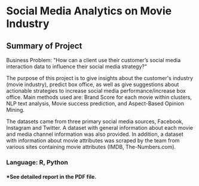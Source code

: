 # Social Media Analytics on Movie Industry

## Summary of Project
Business Problem: "How can a client use their customer’s social media interaction data to influence their social media strategy?"

The purpose of this project is to give insights about the customer's industry (movie industry), predict box office, as well as give suggestions about actionable strategies to increase social media performance/increase box office. Main methods used are: Brand Score for each movie within clusters, NLP text analysis, Movie success prediction, and Aspect-Based Opinion Mining. 

The datasets came from three primary social media sources, Facebook, Instagram and Twitter. A dataset with general information about each movie and media channel information was also provided. In addition, a dataset with information about movie attributes was scraped by the team from various sites containing movie attributes (IMDB, The-Numbers.com). 

### Language: R, Python

#### *See detailed report in the PDF file.
